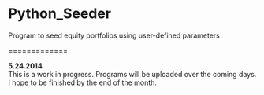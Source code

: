 Python_Seeder
=============

Program to seed equity portfolios using user-defined parameters

=============

**5.24.2014** <BR>
This is a work in progress. Programs will be uploaded over the coming days. I hope to be finished by the end of the month.
